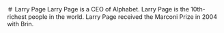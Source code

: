 ＃ Larry Page 
Larry Page is a CEO of Alphabet.
Larry Page is the 10th-richest people in the world.
Larry Page received the Marconi Prize in 2004 with Brin.
